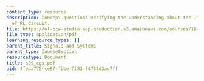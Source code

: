 ```yaml
---
content_type: resource
description: Concept questions verifying the understanding about the Impulse Response
  of RL Circuit.
file: https://ol-ocw-studio-app-production.s3.amazonaws.com/courses/16-01-unified-engineering-i-ii-iii-iv-fall-2005-spring-2006/4feaa775ce87fbbe7283f4735d3ac7ff_s09_cgs.pdf
file_type: application/pdf
learning_resource_types: []
parent_title: Signals and Systems
parent_type: CourseSection
resourcetype: Document
title: s09_cgs.pdf
uid: 4feaa775-ce87-fbbe-7283-f4735d3ac7ff
---
```

